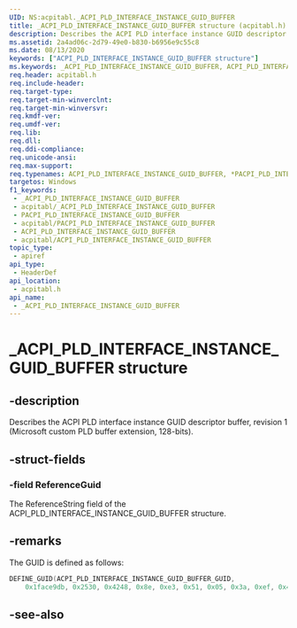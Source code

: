 ```yaml
---
UID: NS:acpitabl._ACPI_PLD_INTERFACE_INSTANCE_GUID_BUFFER
title: _ACPI_PLD_INTERFACE_INSTANCE_GUID_BUFFER structure (acpitabl.h)
description: Describes the ACPI PLD interface instance GUID descriptor buffer, revision 1 (Microsoft custom PLD buffer extension, 128-bits).
ms.assetid: 2a4ad06c-2d79-49e0-b830-b6956e9c55c8
ms.date: 08/13/2020
keywords: ["ACPI_PLD_INTERFACE_INSTANCE_GUID_BUFFER structure"]
ms.keywords: _ACPI_PLD_INTERFACE_INSTANCE_GUID_BUFFER, ACPI_PLD_INTERFACE_INSTANCE_GUID_BUFFER, *PACPI_PLD_INTERFACE_INSTANCE_GUID_BUFFER,
req.header: acpitabl.h
req.include-header: 
req.target-type: 
req.target-min-winverclnt: 
req.target-min-winversvr: 
req.kmdf-ver: 
req.umdf-ver: 
req.lib: 
req.dll: 
req.ddi-compliance: 
req.unicode-ansi: 
req.max-support: 
req.typenames: ACPI_PLD_INTERFACE_INSTANCE_GUID_BUFFER, *PACPI_PLD_INTERFACE_INSTANCE_GUID_BUFFER
targetos: Windows
f1_keywords:
 - _ACPI_PLD_INTERFACE_INSTANCE_GUID_BUFFER
 - acpitabl/_ACPI_PLD_INTERFACE_INSTANCE_GUID_BUFFER
 - PACPI_PLD_INTERFACE_INSTANCE_GUID_BUFFER
 - acpitabl/PACPI_PLD_INTERFACE_INSTANCE_GUID_BUFFER
 - ACPI_PLD_INTERFACE_INSTANCE_GUID_BUFFER
 - acpitabl/ACPI_PLD_INTERFACE_INSTANCE_GUID_BUFFER
topic_type:
 - apiref
api_type:
 - HeaderDef
api_location:
 - acpitabl.h
api_name:
 - _ACPI_PLD_INTERFACE_INSTANCE_GUID_BUFFER
---
```


# _ACPI_PLD_INTERFACE_INSTANCE_GUID_BUFFER structure


## -description

Describes the ACPI PLD interface instance GUID descriptor buffer, revision 1 (Microsoft custom PLD buffer extension, 128-bits).

## -struct-fields

### -field ReferenceGuid

The ReferenceString field of the ACPI_PLD_INTERFACE_INSTANCE_GUID_BUFFER structure.

## -remarks

The GUID is defined as follows:

```cpp
DEFINE_GUID(ACPI_PLD_INTERFACE_INSTANCE_GUID_BUFFER_GUID,
    0x1face9db, 0x2530, 0x4248, 0x8e, 0xe3, 0x51, 0x05, 0x3a, 0xef, 0x47, 0xc2);
```

## -see-also

